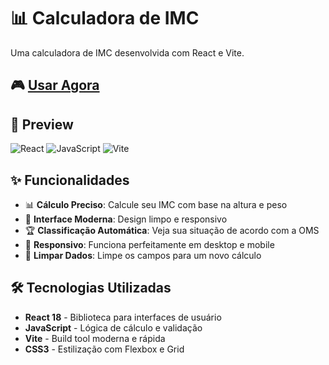 # 📊 Calculadora de IMC

Uma calculadora de IMC desenvolvida com React e Vite.

## 🎮 [Usar Agora](https://joaohenriquedsl.github.io/IMC-React/)

## 📸 Preview

![React](https://img.shields.io/badge/React-18+-blue)
![JavaScript](https://img.shields.io/badge/JavaScript-ES6+-yellow)
![Vite](https://img.shields.io/badge/Vite-5+-purple)

## ✨ Funcionalidades

- 📊 **Cálculo Preciso**: Calcule seu IMC com base na altura e peso
- 🎨 **Interface Moderna**: Design limpo e responsivo
- 🏆 **Classificação Automática**: Veja sua situação de acordo com a OMS
- 📱 **Responsivo**: Funciona perfeitamente em desktop e mobile
- 🔄 **Limpar Dados**: Limpe os campos para um novo cálculo

## 🛠️ Tecnologias Utilizadas

- **React 18** - Biblioteca para interfaces de usuário
- **JavaScript** - Lógica de cálculo e validação
- **Vite** - Build tool moderna e rápida
- **CSS3** - Estilização com Flexbox e Grid